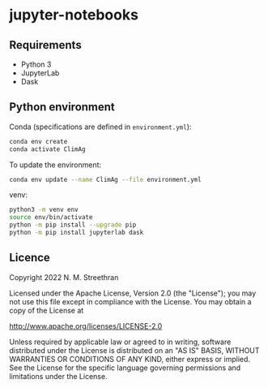 # jupyter-notebooks

## Requirements

- Python 3
- JupyterLab
- Dask

## Python environment

Conda (specifications are defined in `environment.yml`):

```sh
conda env create
conda activate ClimAg
```

To update the environment:

```sh
conda env update --name ClimAg --file environment.yml
```

venv:

```sh
python3 -m venv env
source env/bin/activate
python -m pip install --upgrade pip
python -m pip install jupyterlab dask
```

## Licence

Copyright 2022 N. M. Streethran

Licensed under the Apache License, Version 2.0 (the "License");
you may not use this file except in compliance with the License.
You may obtain a copy of the License at

  <http://www.apache.org/licenses/LICENSE-2.0>

Unless required by applicable law or agreed to in writing, software
distributed under the License is distributed on an "AS IS" BASIS,
WITHOUT WARRANTIES OR CONDITIONS OF ANY KIND, either express or implied.
See the License for the specific language governing permissions and
limitations under the License.
